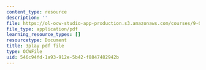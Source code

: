 ```yaml
---
content_type: resource
description: ''
file: https://ol-ocw-studio-app-production.s3.amazonaws.com/courses/9-00sc-introduction-to-psychology-fall-2011/546c94fd1a93912e5b42f8847482942b_Vko17una2Zw.pdf
file_type: application/pdf
learning_resource_types: []
resourcetype: Document
title: 3play pdf file
type: OCWFile
uid: 546c94fd-1a93-912e-5b42-f8847482942b
---
```

